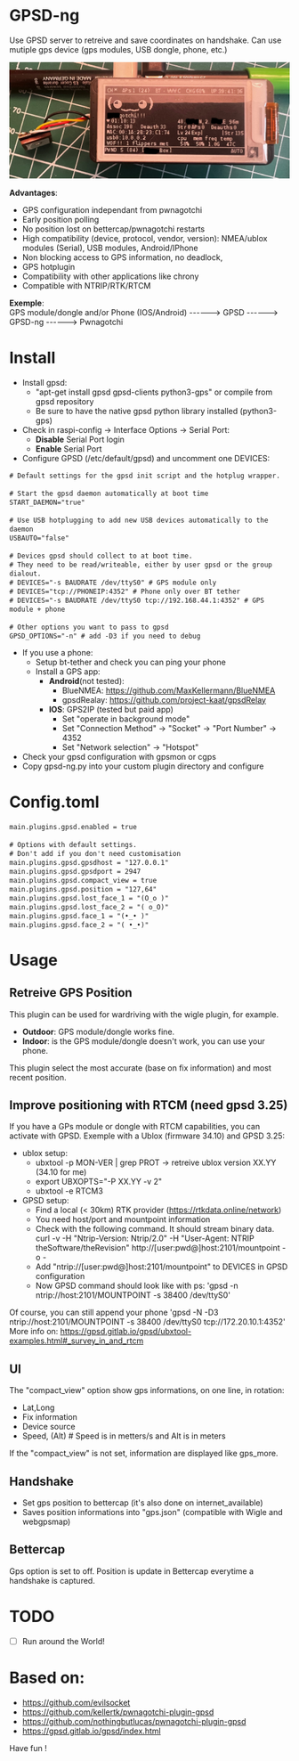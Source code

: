 # GPSD-ng
Use GPSD server to retreive and save coordinates on handshake. Can use mutiple gps device (gps modules, USB dongle, phone, etc.)

![Front image of pwnagotchi](pwnagotchi.jpeg)

__Advantages__:
- GPS configuration independant from pwnagotchi
- Early position polling
- No position lost on bettercap/pwnagotchi restarts
- High compatibility (device, protocol, vendor, version): NMEA/ublox modules (Serial), USB modules, Android/IPhone
- Non blocking access to GPS information, no deadlock, 
- GPS hotplugin
- Compatibility with other applications like chrony
- Compatible with NTRIP/RTK/RTCM

__Exemple__:\
GPS module/dongle and/or Phone (IOS/Android) ------> GPSD ------> GPSD-ng ------> Pwnagotchi

# Install
- Install gpsd:
  - "apt-get install gpsd gpsd-clients python3-gps" or compile from gpsd repository
  - Be sure to have the native gpsd python library installed (python3-gps)
- Check in raspi-config -> Interface Options -> Serial Port:
  - __Disable__ Serial Port login
  - __Enable__ Serial Port 
- Configure GPSD (/etc/default/gpsd) and uncomment one DEVICES:
```
# Default settings for the gpsd init script and the hotplug wrapper.

# Start the gpsd daemon automatically at boot time
START_DAEMON="true"

# Use USB hotplugging to add new USB devices automatically to the daemon
USBAUTO="false"

# Devices gpsd should collect to at boot time.
# They need to be read/writeable, either by user gpsd or the group dialout.
# DEVICES="-s BAUDRATE /dev/ttyS0" # GPS module only
# DEVICES="tcp://PHONEIP:4352" # Phone only over BT tether
# DEVICES="-s BAUDRATE /dev/ttyS0 tcp://192.168.44.1:4352" # GPS module + phone

# Other options you want to pass to gpsd
GPSD_OPTIONS="-n" # add -D3 if you need to debug
```
- If you use a phone:
  - Setup bt-tether and check you can ping your phone
  - Install a GPS app:
    - __Android__(not tested):
      - BlueNMEA: https://github.com/MaxKellermann/BlueNMEA
      - gpsdRealay: https://github.com/project-kaat/gpsdRelay
    - __IOS__: GPS2IP (tested but paid app)
      - Set "operate in background mode"
      - Set "Connection Method" -> "Socket" -> "Port Number" -> 4352
      - Set "Network selection" -> "Hotspot"
- Check your gpsd configuration with gpsmon or cgps
- Copy gpsd-ng.py into your custom plugin directory and configure

# Config.toml
```
main.plugins.gpsd.enabled = true

# Options with default settings.
# Don't add if you don't need customisation
main.plugins.gpsd.gpsdhost = "127.0.0.1"
main.plugins.gpsd.gpsdport = 2947
main.plugins.gpsd.compact_view = true
main.plugins.gpsd.position = "127,64"
main.plugins.gpsd.lost_face_1 = "(O_o )"
main.plugins.gpsd.lost_face_2 = "( o_O)"
main.plugins.gpsd.face_1 = "(•_• )"
main.plugins.gpsd.face_2 = "( •_•)"
```

# Usage
## Retreive GPS Position
This plugin can be used for wardriving with the wigle plugin, for example.
- __Outdoor__: GPS module/dongle works fine. 
- __Indoor__: is the GPS module/dongle doesn't work, you can use your phone.

This plugin select the most accurate (base on fix information) and most recent position.

## Improve positioning with RTCM (need gpsd 3.25)
If you have a GPs module or dongle with RTCM capabilities, you can activate with GPSD.
Exemple with a Ublox (firmware 34.10) and GPSD 3.25:
- ublox setup:
  - ubxtool -p MON-VER | grep PROT  -> retreive ublox version XX.YY (34.10 for me)
  - export UBXOPTS="-P XX.YY -v 2"
  - ubxtool -e RTCM3
- GPSD setup:
  - Find a local (< 30km) RTK provider (https://rtkdata.online/network)
  - You need host/port and mountpoint information
  - Check with the following command. It should stream binary data.\
curl -v -H "Ntrip-Version: Ntrip/2.0" -H "User-Agent: NTRIP theSoftware/theRevision" http://[user:pwd@]host:2101/mountpoint -o -
  - Add "ntrip://[user:pwd@]host:2101/mountpoint" to DEVICES in GPSD configuration
  - Now GPSD command should look like with ps: 'gpsd -n ntrip://host:2101/MOUNTPOINT -s 38400 /dev/ttyS0'

Of course, you can still append your phone 'gpsd -N -D3 ntrip://host:2101/MOUNTPOINT -s 38400 /dev/ttyS0 tcp://172.20.10.1:4352'
More info on: https://gpsd.gitlab.io/gpsd/ubxtool-examples.html#_survey_in_and_rtcm

## UI
The "compact_view" option show gps informations, on one line, in rotation:
- Lat,Long
- Fix information
- Device source
- Speed, (Alt) # Speed is in metters/s and Alt is in meters

If the "compact_view" is not set, information are displayed like gps_more.

## Handshake
- Set gps position to bettercap (it's also done on internet_available)
- Saves position informations into "gps.json" (compatible with Wigle and webgpsmap)

## Bettercap
Gps option is set to off. Position is update in Bettercap everytime a handshake is captured.

# TODO
- [ ] Run around the World!
 
# Based on:
- https://github.com/evilsocket
- https://github.com/kellertk/pwnagotchi-plugin-gpsd
- https://github.com/nothingbutlucas/pwnagotchi-plugin-gpsd
- https://gpsd.gitlab.io/gpsd/index.html

Have fun !
